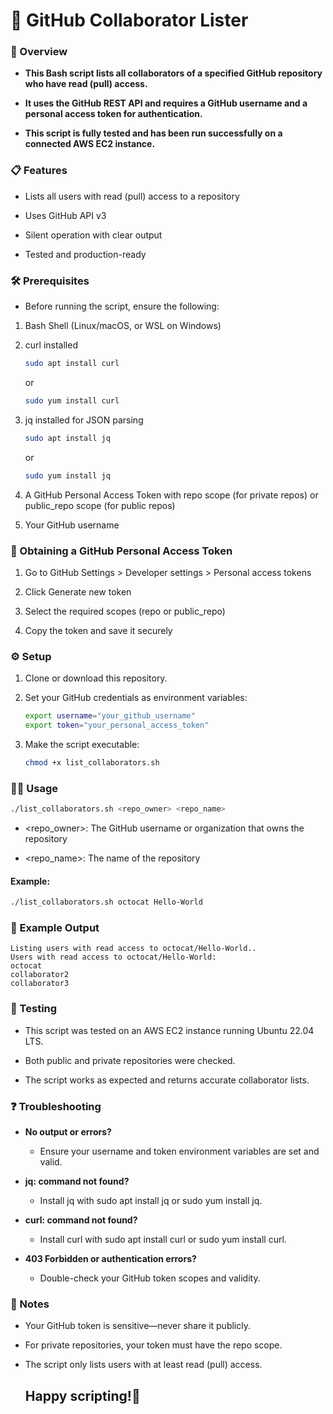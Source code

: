 # 🏁 GitHub Collaborator Lister

### 🚀 Overview

- **This Bash script lists all collaborators of a specified GitHub repository who have read (pull) access.**

- **It uses the GitHub REST API and requires a GitHub username and a personal access token for authentication.**
  
- **This script is fully tested and has been run successfully on a connected AWS EC2 instance.**

### 📋 Features

- Lists all users with read (pull) access to a repository
  
- Uses GitHub API v3
  
- Silent operation with clear output
  
- Tested and production-ready

### 🛠️ Prerequisites

- Before running the script, ensure the following:
  
1. Bash Shell (Linux/macOS, or WSL on Windows)
   
2. curl installed
   
   ```sh
   sudo apt install curl
   ```
   or
  
   ```sh
   sudo yum install curl
   ```

3. jq installed for JSON parsing

   ```sh
   sudo apt install jq
   ```
   or
   ```sh
   sudo yum install jq
   ```

4. A GitHub Personal Access Token with repo scope (for private repos) or public_repo scope (for public repos)
5. Your GitHub username

### 🔑 Obtaining a GitHub Personal Access Token

1. Go to GitHub Settings > Developer settings > Personal access tokens
   
2. Click Generate new token
  
3. Select the required scopes (repo or public_repo)
   
4. Copy the token and save it securely

### ⚙️ Setup

1. Clone or download this repository.
   
2. Set your GitHub credentials as environment variables:
   ```sh
   export username="your_github_username"
   export token="your_personal_access_token"
   ```
3. Make the script executable:
   ```sh
   chmod +x list_collaborators.sh
   ``` 
### 🏃‍♂️ Usage
   
```sh
./list_collaborators.sh <repo_owner> <repo_name>
```
 
- <repo_owner>: The GitHub username or organization that owns the repository

- <repo_name>: The name of the repository

#### Example:

```sh
./list_collaborators.sh octocat Hello-World
```
    
### 📝 Example Output
```text
Listing users with read access to octocat/Hello-World..
Users with read access to octocat/Hello-World:
octocat
collaborator2
collaborator3
```

### 🧪 Testing

- This script was tested on an AWS EC2 instance running Ubuntu 22.04 LTS.

- Both public and private repositories were checked.

- The script works as expected and returns accurate collaborator lists.

### ❓ Troubleshooting

- **No output or errors?**
  - Ensure your username and token environment variables are set and valid.

- **jq: command not found?**
  - Install jq with sudo apt install jq or sudo yum install jq.

- **curl: command not found?**
  - Install curl with sudo apt install curl or sudo yum install curl.

- **403 Forbidden or authentication errors?**
  - Double-check your GitHub token scopes and validity.

### 📢 Notes

- Your GitHub token is sensitive—never share it publicly.

- For private repositories, your token must have the repo scope.

- The script only lists users with at least read (pull) access.

<div id="user-content-toc">
<ul style="list-style: none;">
<summary>
  <h2> Happy scripting!🚀 </h2>
</summary>
</ul>
</div>
